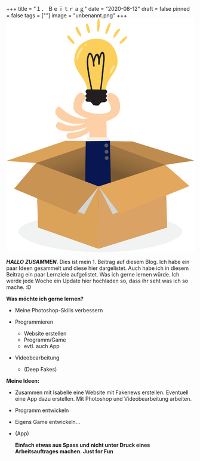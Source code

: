 +++
title = "１． Ｂｅｉｔｒａｇ"
date = "2020-08-12"
draft = false
pinned = false
tags = [""]
image = "unbenannt.png"
+++
![](business-4271251_1280.png)

***HALLO ZUSAMMEN***. Dies ist mein 1. Beitrag auf diesem Blog. Ich habe ein paar Ideen gesammelt und diese hier dargelistet. Auch habe ich in diesem Beitrag ein paar Lernziele aufgelistet. Was ich gerne lernen würde. Ich werde jede Woche ein Update hier hochladen so, dass ihr seht was ich so mache. :D

**Was möchte ich gerne lernen?**

* Meine Photoshop-Skills verbessern
* Programmieren

  * Website erstellen
  * Programm/Game
  * evtl. auch App
* Videobearbeitung

  * (Deep Fakes)

**Meine Ideen:**

* Zusammen mit Isabelle eine Website mit Fakenews erstellen. Eventuell eine App dazu erstellen. Mit Photoshop und Videobearbeitung arbeiten. 
* Programm entwickeln
* Eigens Game entwickeln...
* (App)

  **Einfach etwas aus Spass und nicht unter Druck eines Arbeitsauftrages machen. Just for Fun**